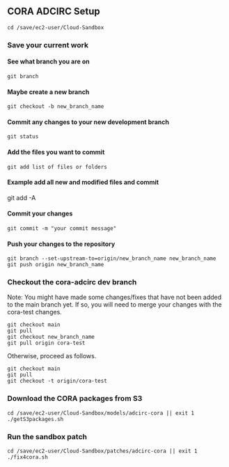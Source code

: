 ## CORA ADCIRC Setup

```
cd /save/ec2-user/Cloud-Sandbox
```

### Save your current work
#### See what branch you are on
```
git branch
```

#### Maybe create a new branch
```
git checkout -b new_branch_name
```

#### Commit any changes to your new development branch
```
git status
```

#### Add the files you want to commit

```
git add list of files or folders
```

#### Example add all new and modified files and commit
git add -A

#### Commit your changes
```
git commit -m "your commit message"
```

#### Push your changes to the repository
```
git branch --set-upstream-to=origin/new_branch_name new_branch_name
git push origin new_branch_name
```

### Checkout the cora-adcirc dev branch

Note: You might have made some changes/fixes that have not been added to
the main branch yet. If so, you will need to merge your changes with the cora-test
changes.

```
git checkout main
git pull
git checkout new_branch_name
git pull origin cora-test
```

Otherwise, proceed as follows.

```
git checkout main
git pull
git checkout -t origin/cora-test
```

[ git branch --set-upstream-to=origin/cora-test cora-test]: #

### Download the CORA packages from S3
```
cd /save/ec2-user/Cloud-Sandbox/models/adcirc-cora || exit 1
./getS3packages.sh
```

### Run the sandbox patch
```
cd /save/ec2-user/Cloud-Sandbox/patches/adcirc-cora || exit 1
./fix4cora.sh
```






